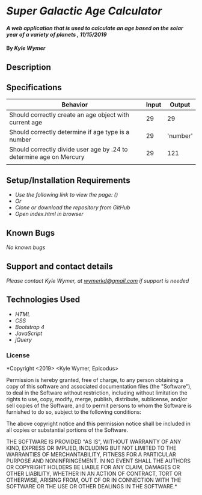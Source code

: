 # _Super Galactic Age Calculator_

#### _A web application that is used to calculate an age based on the solar year of a variety of planets , 11/15/2019_

#### By _**Kyle Wymer**_

## Description

<!-- _This project demonstrates my current skills and understanding of HTML, CSS, Bootstrap 4, Javascript, and jQuery. The application consists of an order form where the user can customize a pizza order. It collects data from the user and runs the it through a series of loops and branching to determine the price of the custom pizza. The resulting price and summary of their order will appear on the page when the submit button is clicked._ -->


## Specifications

|  Behavior | Input  | Output  |
|---|---|---|
| Should correctly create an age object with current age | 29 | 29 |
| Should correctly determine if age type is a number | 29 | 'number' |
| Should correctly divide user age by .24 to determine age on Mercury | 29 | 121 |
| | | |

## Setup/Installation Requirements
* _Use the following link to view the page: ()_
* _Or_
* _Clone or download the repository from GitHub_
* _Open index.html in browser_

## Known Bugs

_No known bugs_

## Support and contact details

_Please contact Kyle Wymer, at wymerkd@gmail.com if support is needed_

## Technologies Used

* _HTML_
* _CSS_
* _Bootstrap 4_
* _JavaScript_
* _jQuery_

### License

*Copyright <2019> <Kyle Wymer, Epicodus>

Permission is hereby granted, free of charge, to any person obtaining a copy of this software and associated documentation files (the "Software"), to deal in the Software without restriction, including without limitation the rights to use, copy, modify, merge, publish, distribute, sublicense, and/or sell copies of the Software, and to permit persons to whom the Software is furnished to do so, subject to the following conditions:

The above copyright notice and this permission notice shall be included in all copies or substantial portions of the Software.

THE SOFTWARE IS PROVIDED "AS IS", WITHOUT WARRANTY OF ANY KIND, EXPRESS OR IMPLIED, INCLUDING BUT NOT LIMITED TO THE WARRANTIES OF MERCHANTABILITY, FITNESS FOR A PARTICULAR PURPOSE AND NONINFRINGEMENT. IN NO EVENT SHALL THE AUTHORS OR COPYRIGHT HOLDERS BE LIABLE FOR ANY CLAIM, DAMAGES OR OTHER LIABILITY, WHETHER IN AN ACTION OF CONTRACT, TORT OR OTHERWISE, ARISING FROM, OUT OF OR IN CONNECTION WITH THE SOFTWARE OR THE USE OR OTHER DEALINGS IN THE SOFTWARE.*

